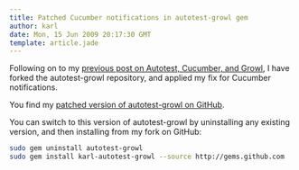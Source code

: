```yaml
---
title: Patched Cucumber notifications in autotest-growl gem
author: karl
date: Mon, 15 Jun 2009 20:17:30 GMT
template: article.jade
---
```


Following on to my [previous post on Autotest, Cucumber, and Growl](/articles/autotest-cucumber-and-growl/), I have forked the autotest-growl repository, and applied my fix for Cucumber notifications.

You find my [patched version of autotest-growl on GitHub](http://github.com/karl/autotest-growl/tree/master).

You can switch to this version of autotest-growl by uninstalling any existing version, and then installing from my fork on GitHub:

```bash
sudo gem uninstall autotest-growl
sudo gem install karl-autotest-growl --source http://gems.github.com
```
